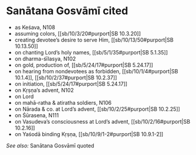 # Sanātana Gosvāmī cited

* as Keśava, N108
* assuming colors, [[sb/10/3/20#purport|SB 10.3.20]]
* creating devotee’s desire to serve Him, [[sb/10/13/50#purport|SB 10.13.50]]
* on chanting Lord’s holy names, [[sb/5/1/35#purport|SB 5.1.35]]
* on dharma-śīlasya, N102
* on gold, production of, [[sb/5/24/17#purport|SB 5.24.17]]
* on hearing from nondevotees as forbidden, [[sb/10/1/4#purport|SB 10.1.4]], [[sb/10/2/37#purport|SB 10.2.37]]
* on initiation, [[sb/5/24/17#purport|SB 5.24.17]]
* on Kṛṣṇa’s advent, N102
* on Lord
* on mahā-ratha & atiratha soldiers, N106
* on Nārada & co. at Lord’s advent, [[sb/10/2/25#purport|SB 10.2.25]]
* on Śūrasena, N111
* on Vasudeva’s consciousness at Lord’s advent, [[sb/10/2/16#purport|SB 10.2.16]]
* on Yaśodā binding Kṛṣṇa, [[sb/10/9/1-2#purport|SB 10.9.1-2]]

*See also:* Sanātana Gosvāmī quoted
